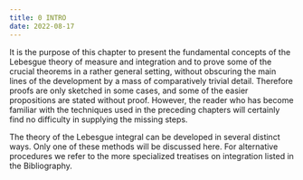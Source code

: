 ```yaml
---
title: 0 INTRO
date: 2022-08-17
---
```


It is the purpose of this chapter to present the fundamental concepts of the Lebesgue theory of measure and integration and to prove some of the crucial theorems in a rather general setting, without obscuring the main lines of the development by a mass of comparatively trivial detail. Therefore proofs are only sketched in some cases, and some of the easier propositions are stated without proof. However, the reader who has become familiar with the techniques used in the preceding chapters will certainly find no difficulty in supplying the missing steps.

The theory of the Lebesgue integral can be developed in several distinct ways. Only one of these methods will be discussed here. For alternative procedures we refer to the more specialized treatises on integration listed in the Bibliography.
